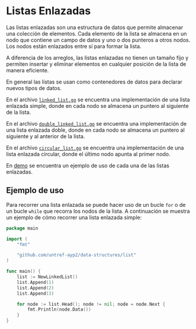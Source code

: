 # Listas Enlazadas

Las listas enlazadas son una estructura de datos que permite almacenar una
colección de elementos. Cada elemento de la lista se almacena en un nodo que
contiene un campo de datos y uno o dos punteros a otros nodos. Los nodos están
enlazados entre sí para formar la lista.

A diferencia de los arreglos, las listas enlazadas no tienen un tamaño fijo y
permiten insertar y eliminar elementos en cualquier posición de la lista de
manera eficiente.

En general las listas se usan como contenedores de datos para declarar nuevos
tipos de datos.

En el archivo [`linked_list.go`](./linked_list.go) se encuentra una
implementación de una lista enlazada simple, donde en cada nodo se almacena un
puntero al siguiente de la lista.

En el archivo [`double_linked_list.go`](./double_linked_list.go) se encuentra
una implementación de una lista enlazada doble, donde en cada nodo se almacena
un puntero al siguiente y al anterior de la lista.

En el archivo [`circular_list.go`](./circular_list.go) se encuentra una
implementación de una lista enlazada circular, donde el último nodo apunta al
primer nodo.

En [demo](./demo/main.go) se encuentra un ejemplo de uso de cada una de las
listas enlazadas.

## Ejemplo de uso

Para recorrer una lista enlazada se puede hacer uso de un bucle `for` o de un
bucle `while` que recorra los nodos de la lista. A continuación se muestra un
ejemplo de cómo recorrer una lista enlazada simple:

```go
package main

import (
    "fmt"

    "github.com/untref-ayp2/data-structures/list"
)

func main() {
    list := NewLinkedList()
    list.Append(1)
    list.Append(2)
    list.Append(3)

    for node := list.Head(); node != nil; node = node.Next {
        fmt.Println(node.Data())
    }
}
```
